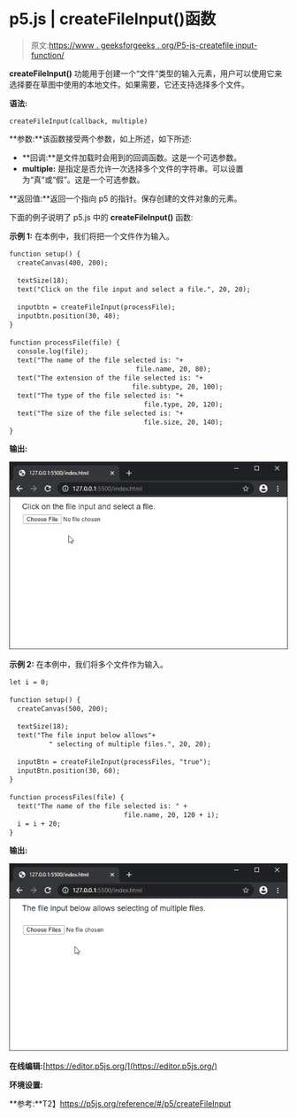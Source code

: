 # p5.js | createFileInput()函数

> 原文:[https://www . geeksforgeeks . org/P5-js-createfile input-function/](https://www.geeksforgeeks.org/p5-js-createfileinput-function/)

**createFileInput()** 功能用于创建一个“文件”类型的输入元素，用户可以使用它来选择要在草图中使用的本地文件。如果需要，它还支持选择多个文件。

**语法:**

```
createFileInput(callback, multiple)
```

**参数:**该函数接受两个参数，如上所述，如下所述:

*   **回调:**是文件加载时会用到的回调函数。这是一个可选参数。
*   **multiple:** 是指定是否允许一次选择多个文件的字符串。可以设置为“真”或“假”。这是一个可选参数。

**返回值:**返回一个指向 p5 的指针。保存创建的文件对象的元素。

下面的例子说明了 p5.js 中的 **createFileInput()** 函数:

**示例 1:** 在本例中，我们将把一个文件作为输入。

```
function setup() {
  createCanvas(400, 200);

  textSize(18);
  text("Click on the file input and select a file.", 20, 20);

  inputbtn = createFileInput(processFile);
  inputbtn.position(30, 40);
}

function processFile(file) {
  console.log(file);
  text("The name of the file selected is: "+
                                file.name, 20, 80);
  text("The extension of the file selected is: "+ 
                               file.subtype, 20, 100);
  text("The type of the file selected is: "+
                                  file.type, 20, 120);
  text("The size of the file selected is: "+ 
                                  file.size, 20, 140);
}
```

**输出:**

![single-file-selection](img/f00723cf5e11d894e42e6a533edc02f7.png)

**示例 2:** 在本例中，我们将多个文件作为输入。

```
let i = 0;

function setup() {
  createCanvas(500, 200);

  textSize(18);
  text("The file input below allows"+
          " selecting of multiple files.", 20, 20);

  inputBtn = createFileInput(processFiles, "true");
  inputBtn.position(30, 60);
}

function processFiles(file) {
  text("The name of the file selected is: " + 
                             file.name, 20, 120 + i);
  i = i + 20;
}
```

**输出:**

![multiple-files-selection](img/aed4a3c05bcb38be628e708e8db15d53.png)

**在线编辑:**[https://editor.p5js.org/](https://editor.p5js.org/)

**环境设置:**

**参考:**T2】https://p5js.org/reference/#/p5/createFileInput